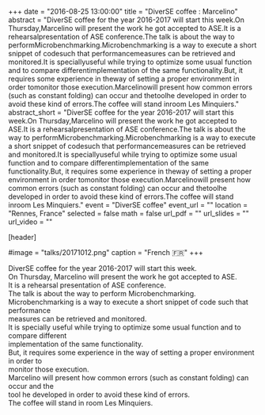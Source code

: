 +++
date = "2016-08-25 13:00:00"
title = "DiverSE coffee : Marcelino"
abstract = "DiverSE coffee for the year 2016-2017 will start this week.On Thursday,Marcelino will present the work he got accepted to ASE.It is a rehearsalpresentation of ASE conference.The talk is about the way to performMicrobenchmarking.Microbenchmarking is a way to execute a short snippet of codesuch that performancemeasures can be retrieved and monitored.It is speciallyuseful while trying to optimize some usual function and to compare differentimplementation of the same functionality.But, it requires some experience in theway of setting a proper environment in order tomonitor those execution.Marcelinowill present how common errors (such as constant folding) can occur and thetoolhe developed in order to avoid these kind of errors.The coffee will stand inroom Les Minquiers."
abstract_short = "DiverSE coffee for the year 2016-2017 will start this week.On Thursday,Marcelino will present the work he got accepted to ASE.It is a rehearsalpresentation of ASE conference.The talk is about the way to performMicrobenchmarking.Microbenchmarking is a way to execute a short snippet of codesuch that performancemeasures can be retrieved and monitored.It is speciallyuseful while trying to optimize some usual function and to compare differentimplementation of the same functionality.But, it requires some experience in theway of setting a proper environment in order tomonitor those execution.Marcelinowill present how common errors (such as constant folding) can occur and thetoolhe developed in order to avoid these kind of errors.The coffee will stand inroom Les Minquiers."
event = "DiverSE coffee"
event_url = ""
location = "Rennes, France"
selected = false
math = false
url_pdf = ""
url_slides = ""
url_video = ""


[header]

#image = "talks/20171012.png"
caption = "French :fr:"
+++


<div>DiverSE coffee for the year 2016-2017 will start this week.</div>
<div>On Thursday, Marcelino will present the work he got accepted to ASE.</div>
<div>It is a rehearsal presentation of ASE conference.</div>
<div></div>
<div>The talk is about the way to perform Microbenchmarking.</div>
<div>Microbenchmarking is a way to execute a short snippet of code such that performance</div>
<div>measures can be retrieved and monitored.</div>
<div>It is specially useful while trying to optimize some usual function and to compare different</div>
<div>implementation of the same functionality.</div>
<div>But, it requires some experience in the way of setting a proper environment in order to</div>
<div>monitor those execution.</div>
<div>Marcelino will present how common errors (such as constant folding) can occur and the</div>
<div>tool he developed in order to avoid these kind of errors.</div>
<div></div>
<div>The coffee will stand in room Les Minquiers.</div>
